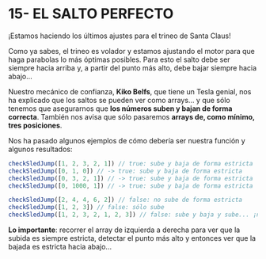 # 15- EL SALTO PERFECTO

¡Estamos haciendo los últimos ajustes para el trineo de Santa Claus!

Como ya sabes, el trineo es volador y estamos ajustando el motor para que haga parabolas lo más óptimas posibles. Para esto el salto debe ser siempre hacia arriba y, a partir del punto más alto, debe bajar siempre hacia abajo...

Nuestro mecánico de confianza, **Kiko Belfs**, que tiene un Tesla genial, nos ha explicado que los saltos se pueden ver como arrays... y que sólo tenemos que asegurarnos que **los números suben y bajan de forma correcta**. También nos avisa que sólo pasaremos **arrays de, como mínimo, tres posiciones**.

Nos ha pasado algunos ejemplos de cómo debería ser nuestra función y algunos resultados:

```javascript
checkSledJump([1, 2, 3, 2, 1]) // true: sube y baja de forma estricta
checkSledJump([0, 1, 0]) // -> true: sube y baja de forma estricta
checkSledJump([0, 3, 2, 1]) // -> true: sube y baja de forma estricta
checkSledJump([0, 1000, 1]) // -> true: sube y baja de forma estricta

checkSledJump([2, 4, 4, 6, 2]) // false: no sube de forma estricta
checkSledJump([1, 2, 3]) // false: sólo sube
checkSledJump([1, 2, 3, 2, 1, 2, 3]) // false: sube y baja y sube... ¡no vale!
```

**Lo importante**: recorrer el array de izquierda a derecha para ver que la subida es siempre estricta, detectar el punto más alto y entonces ver que la bajada es estricta hacia abajo...

